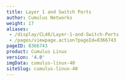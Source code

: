 ```yaml
---
title: Layer 1 and Switch Ports
author: Cumulus Networks
weight: 17
aliases:
 - /display/CL40/Layer-1-and-Switch-Ports
 - /pages/viewpage.action?pageId=8366743
pageID: 8366743
product: Cumulus Linux
version: '4.0'
imgData: cumulus-linux-40
siteSlug: cumulus-linux-40
---
```

<article id="html-search-results" class="ht-content" style="display: none;">

</article>

<footer id="ht-footer">

</footer>
